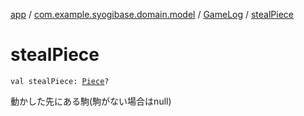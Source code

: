 [app](../../index.md) / [com.example.syogibase.domain.model](../index.md) / [GameLog](index.md) / [stealPiece](./steal-piece.md)

# stealPiece

`val stealPiece: `[`Piece`](../-piece/index.md)`?`

動かした先にある駒(駒がない場合はnull)

